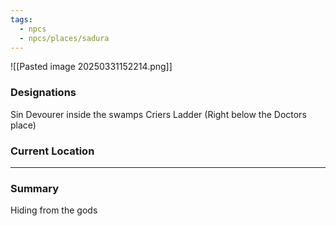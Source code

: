 ```yaml
---
tags:
  - npcs
  - npcs/places/sadura
---
```

![[Pasted image 20250331152214.png]]

### Designations
Sin Devourer inside the swamps Criers Ladder (Right below the Doctors place)

### Current Location

___
### Summary
Hiding from the gods
